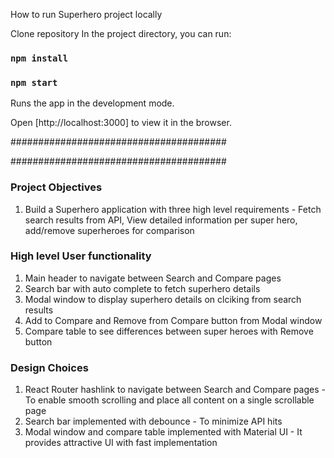 How to run Superhero project locally

Clone repository
In the project directory, you can run:

### `npm install`

### `npm start`

Runs the app in the development mode.

Open [http://localhost:3000] to view it in the browser.

#######################################

#######################################

### Project Objectives

1. Build a Superhero application with three high level requirements - Fetch search results from API, View detailed information per super hero, add/remove superheroes for comparison

### High level User functionality

1. Main header to navigate between Search and Compare pages
2. Search bar with auto complete to fetch superhero details
3. Modal window to display superhero details on clciking from search results
4. Add to Compare and Remove from Compare button from Modal window
5. Compare table to see differences between super heroes with Remove button

### Design Choices

1. React Router hashlink to navigate between Search and Compare pages - To enable smooth scrolling and place all content on a single scrollable page
2. Search bar implemented with debounce - To minimize API hits
3. Modal window and compare table implemented with Material UI - It provides attractive UI with fast implementation
